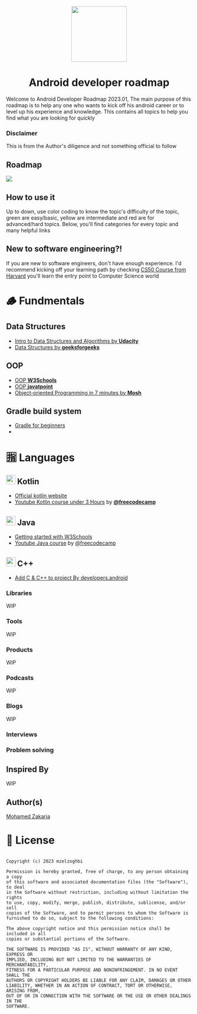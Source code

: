 <h1 align="center"><image src="android-symbol.png" width="150px"/></h1> <h1 align="center">Android developer roadmap</h1>


Welcome to Android Developer Roadmap 2023.01, The main purpose of this roadmap is to help any one who wants to kick off his android career or to level up his experience and knowledge.
This contains all topics to help you find what you are looking for quickly


### Disclaimer
This is from the Author's diligence and not something official to follow

## Roadmap
<image src="Android roadmap v2.png"/>


## How to use it
Up to down, use color coding to know the topic's difficulty of the topic, green are easy/basic, yellow are intermediate and red are for advanced/hard topics.
Below, you'll find categories for every topic and many helpful links


## New to software engineering?!
If you are new to software engineers, don't have enough experience. I'd recommend kicking off your learning path by checking [CS50 Course from Harvard](https://www.youtube.com/watch?v=IDDmrzzB14M&t=688s&ab_channel=CS50) you'll learn the entry point to Computer Science world

# 🪵 Fundmentals
## Data Structures
* [Intro to Data Structures and Algorithms by **Udacity**](https://www.udacity.com/course/data-structures-and-algorithms-in-python--ud513)
* [Data Structures by **geeksforgeeks**](https://www.geeksforgeeks.org/data-structures/) 

## OOP
* [OOP **W3Schools**](https://www.w3schools.com/cpp/cpp_oop.asp)
* [OOP **javatpoint**](https://www.javatpoint.com/java-oops-concepts)
* [Object-oriented Programming in 7 minutes by **Mosh**](https://www.youtube.com/watch?v=pTB0EiLXUC8)

## Gradle build system
* [Gradle for beginners](https://www.youtube.com/watch?v=o0M4f5djJTQ)
* 

# 🈯 Languages

## <img src="https://upload.wikimedia.org/wikipedia/commons/thumb/0/06/Kotlin_Icon.svg/2048px-Kotlin_Icon.svg.png" width="25px"/> Kotlin
  * [Official kotlin website](https://kotlinlang.org/docs/getting-started.html)
  * [Youtube Kotlin course under 3 Hours](https://www.youtube.com/watch?v=F9UC9DY-vIU&ab_channel=freeCodeCamp.org) by **[@freecodecamp](https://github.com/freecodecamp)**

## <img src="https://cdn-icons-png.flaticon.com/512/226/226777.png" width="25px"/> Java
* [Getting started with W3Schools](https://www.w3schools.com/java/java_getstarted.asp)
* [Youtube Java course](https://www.youtube.com/watch?v=A74TOX803D0&ab_channel=freeCodeCamp.org) by [@freecodecamp](https://github.com/freecodecamp)
  
## <img src="https://upload.wikimedia.org/wikipedia/commons/thumb/1/18/ISO_C%2B%2B_Logo.svg/1822px-ISO_C%2B%2B_Logo.svg.png" width="25px"/> C++
* [Add C & C++ to project By developers.android](https://developer.android.com/studio/projects/add-native-code)
 

### Libraries

WIP
### Tools

WIP
### Products
WIP

### Podcasts
WIP

### Blogs
WIP

### Interviews

### Problem solving


## Inspired By
WIP



## Author(s)
[Mohamed Zakaria](https://github.com/mzelzoghbi)

# 📝 License
```MIT License

Copyright (c) 2023 mzelzoghbi

Permission is hereby granted, free of charge, to any person obtaining a copy
of this software and associated documentation files (the "Software"), to deal
in the Software without restriction, including without limitation the rights
to use, copy, modify, merge, publish, distribute, sublicense, and/or sell
copies of the Software, and to permit persons to whom the Software is
furnished to do so, subject to the following conditions:

The above copyright notice and this permission notice shall be included in all
copies or substantial portions of the Software.

THE SOFTWARE IS PROVIDED "AS IS", WITHOUT WARRANTY OF ANY KIND, EXPRESS OR
IMPLIED, INCLUDING BUT NOT LIMITED TO THE WARRANTIES OF MERCHANTABILITY,
FITNESS FOR A PARTICULAR PURPOSE AND NONINFRINGEMENT. IN NO EVENT SHALL THE
AUTHORS OR COPYRIGHT HOLDERS BE LIABLE FOR ANY CLAIM, DAMAGES OR OTHER
LIABILITY, WHETHER IN AN ACTION OF CONTRACT, TORT OR OTHERWISE, ARISING FROM,
OUT OF OR IN CONNECTION WITH THE SOFTWARE OR THE USE OR OTHER DEALINGS IN THE
SOFTWARE.
```

